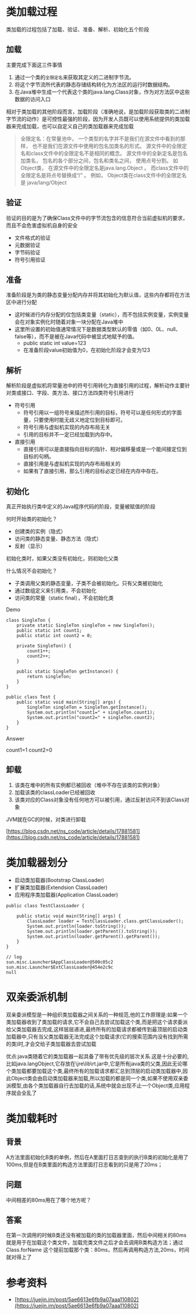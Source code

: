 # 类加载过程

类加载的过程包括了加载、验证、准备、解析、初始化五个阶段

## 加载

主要完成下面这三件事情

1. 通过一个类的`全限定名`来获取其定义的二进制字节流。
2. 将这个字节流所代表的静态存储结构转化为方法区的运行时数据结构。
3. 在Java堆中生成一个代表这个类的java.lang.Class对象，作为对方法区中这些数据的访问入口

相对于类加载的其他阶段而言，加载阶段（准确地说，是加载阶段获取类的二进制字节流的动作）是可控性最强的阶段，因为开发人员既可以使用系统提供的类加载器来完成加载，也可以自定义自己的类加载器来完成加载

> 全限定名：在常量池中， 一个类型的名字并不是我们在源文件中看到的那样， 也不是我们在源文件中使用的包名加类名的形式。 源文件中的全限定名和class文件中的全限定名不是相同的概念。 源文件中的全新定名是包名加类名， 包名的各个部分之间，包名和类名之间， 使用点号分割。 如Object类， 在源文件中的全限定名是java.lang.Object 。 而class文件中的全限定名是将点号替换成“/” 。 例如， Object类在class文件中的全限定名是 java/lang/Object

## 验证

验证的目的是为了确保Class文件中的字节流包含的信息符合当前虚拟机的要求，而且不会危害虚拟机自身的安全

- 文件格式的验证
- 元数据验证
- 字节码验证
- 符号引用验证

## 准备

准备阶段是为类的静态变量分配内存并将其初始化为默认值，这些内存都将在方法区中进行分配

- 这时候进行内存分配的仅包括类变量（static），而不包括实例变量，实例变量会在对象实例化时随着对象一块分配在Java堆中
- 这里所设置的初始值通常情况下是数据类型默认的零值（如0、0L、null、false等），而不是被在Java代码中被显式地赋予的值。
	- public static int value=123
	- 在准备阶段value初始值为0，在初始化阶段才会变为123

## 解析

解析阶段是虚拟机将常量池中的符号引用转化为直接引用的过程，解析动作主要针对类或接口、字段、类方法、接口方法四类符号引用进行

- 符号引用
	- 符号引用以一组符号来描述所引用的目标，符号可以是任何形式的字面量，只要使用时能无歧义地定位到目标即可。
	- 符号引用与虚拟机实现的内存布局无关
	- 引用的目标并不一定已经加载到内存中。
- 直接引用
	- 直接引用可以是直接指向目标的指针、相对偏移量或是一个能间接定位到目标的句柄。
	- 直接引用是与虚拟机实现的内存布局相关的
	- 如果有了直接引用，那么引用的目标必定已经在内存中存在。

## 初始化

真正开始执行类中定义的Java程序代码的阶段，变量被赋值的阶段

何时开始类的初始化？

- 创建类的实例（隐式）
- 访问类的静态变量、静态方法（隐式）
- 反射（显示）

初始化类时，如果父类没有初始化，则初始化父类

什么情况不会初始化？

- 子类调用父类的静态变量，子类不会被初始化。只有父类被初始化
- 通过数组定义来引用类，不会初始化
- 访问类的常量（static final），不会初始化类

Demo

```
class SingleTon {
    private static SingleTon singleTon = new SingleTon();
    public static int count1;
    public static int count2 = 0;
 
    private SingleTon() {
        count1++;
        count2++;
    }
 
    public static SingleTon getInstance() {
        return singleTon;
    }
}
 
public class Test {
    public static void main(String[] args) {
        SingleTon singleTon = SingleTon.getInstance();
        System.out.println("count1=" + singleTon.count1);
        System.out.println("count2=" + singleTon.count2);
    }
}
```

Answer

count1=1
count2=0

## 卸载

1. 该类在堆中的所有实例都已被回收（堆中不存在该类的实例对象）
2. 加载该类的classLoader已经被回收
3. 该类对应的Class对象没有任何地方可以被引用，通过反射访问不到该Class对象

JVM就在GC的时候，对类进行卸载

[https://blog.csdn.net/ns_code/article/details/17881581](https://blog.csdn.net/ns_code/article/details/17881581)

# 类加载器划分

- 启动类加载器(Bootstrap ClassLoader)
- 扩展类加载器(Extendsion ClassLoader)
- 应用程序类加载器(Application ClassLoader)

```
public class TestClassLoader {

    public static void main(String[] args) {
        ClassLoader loader = TestClassLoader.class.getClassLoader();
        System.out.println(loader.toString());
        System.out.println(loader.getParent().toString());
        System.out.println(loader.getParent().getParent());
    }
}

// log
sun.misc.Launcher$AppClassLoader@500c05c2
sun.misc.Launcher$ExtClassLoader@454e2c9c
null

```

# 双亲委派机制

双亲委派模型是一种组织类加载器之间关系的一种规范,他的工作原理是:如果一个类加载器收到了类加载的请求,它不会自己去尝试加载这个类,而是把这个请求委派给父类加载器去完成,这样层层递进,最终所有的加载请求都被传到最顶层的启动类加载器中,只有当父类加载器无法完成这个加载请求(它的搜索范围内没有找到所需的类)时,才会交给子类加载器去尝试加载

优点:java类随着它的类加载器一起具备了带有优先级的层次关系.这是十分必要的,比如java.langObject,它存放在\jre\lib\rt.jar中,它是所有java类的父类,因此无论哪个类加载都要加载这个类,最终所有的加载请求都汇总到顶层的启动类加载器中,因此Object类会由启动类加载器来加载,所以加载的都是同一个类,如果不使用双亲委派模型,由各个类加载器自行去加载的话,系统中就会出现不止一个Object类,应用程序就会全乱了

# 类加载耗时

## 背景

A方法里面初始化B类的单例，然后在A里面打日志查到的执行B类的初始化是用了100ms,但是在B类里面的构造方法里面打日志看到的只是用了20ms；

## 问题

中间相差的80ms用在了哪个地方呢？

## 答案

在第一次调用的时候B类还没有被加载的类的加载器里面，然后中间相关的80ms就是用于在加载这个类文件，加载完类文件之后才会去调用B类构造方法；通过 Class.forName 这个提前加载那个类：80ms，然后再调用构造方法,20ms，时间就对得上了

# 参考资料

- [https://juejin.im/post/5ae6613e6fb9a07aaa110802](https://juejin.im/post/5ae6613e6fb9a07aaa110802)